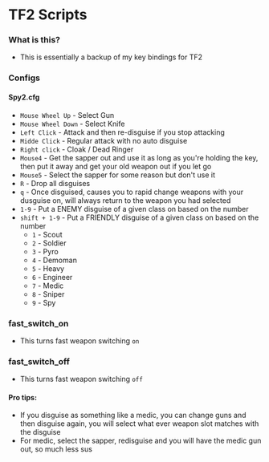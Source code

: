 # TF2 Scripts
 
### What is this?
 - This is essentially a backup of my key bindings for TF2

### Configs

#### Spy2.cfg
 - `Mouse Wheel Up` - Select Gun
 - `Mouse Wheel Down` - Select Knife
 - `Left Click` - Attack and then re-disguise if you stop attacking
 - `Midde Click` - Regular attack with no auto disguise
 - `Right click` - Cloak / Dead Ringer
 - `Mouse4` - Get the sapper out and use it as long as you're holding the key, then put it away and get your old weapon out if you let go
 - `Mouse5` - Select the sapper for some reason but don't use it
 - `R` - Drop all disguises
 - `q` - Once disguised, causes you to rapid change weapons with your dusguise on, will always return to the weapon you had selected
 - `1-9` - Put a ENEMY disguise of a given class on based on the number
 - `shift + 1-9` - Put a FRIENDLY disguise of a given class on based on the number
   - `1` - Scout
   - `2` - Soldier
   - `3` - Pyro
   - `4` - Demoman
   - `5` - Heavy
   - `6` - Engineer
   - `7` - Medic
   - `8` - Sniper
   - `9` - Spy

### fast_switch_on
 - This turns fast weapon switching `on`

### fast_switch_off
 - This turns fast weapon switching `off`

#### Pro tips:
 - If you disguise as something like a medic, you can change guns and then disguise again, you will select what ever weapon slot matches with the disguise
 - For medic, select the sapper, redisguise and you will have the medic gun out, so much less sus

